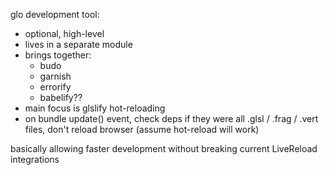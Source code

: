 glo development tool:

  - optional, high-level
  - lives in a separate module
  - brings together:
    - budo
    - garnish
    - errorify
    - babelify??
  - main focus is glslify hot-reloading
  - on bundle update() event, check deps
    if they were all .glsl / .frag / .vert files,
    don't reload browser (assume hot-reload will work)

basically allowing faster development without breaking
current LiveReload integrations
